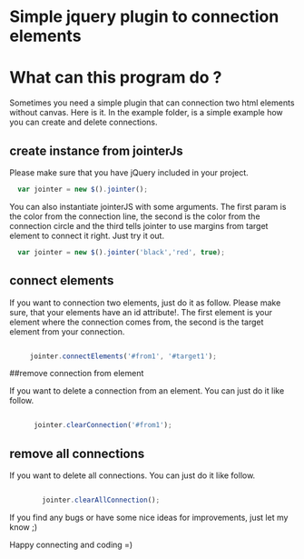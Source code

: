 Simple jquery plugin to connection elements
===============

# What can this program do ?

Sometimes you need a simple plugin that can connection two html elements without canvas. Here is it.
In the example folder, is a simple example how you can create and delete connections.


## create instance from jointerJs

Please make sure that you have jQuery included in your project.

```javascript
  var jointer = new $().jointer();
```

You can also instantiate jointerJS with some arguments. The first param is the color from the connection line, the second is the color from the connection circle and
the third tells jointer to use margins from target element to connect it right. Just try it out.

```javascript
  var jointer = new $().jointer('black','red', true);
```

## connect elements

If you want to connection two elements, just do it as follow. Please make sure, that your elements have an id attribute!.
The first element is your element where the connection comes from, the second is the target element from your connection.

```javascript

     jointer.connectElements('#from1', '#target1');

```


##remove connection from element

If you want to delete a connection from an element. You can just do it like follow.

```javascript

      jointer.clearConnection('#from1');

```

## remove all connections

If you want to delete all connections. You can just do it like follow.

```javascript

        jointer.clearAllConnection();

```

If you find any bugs or have some nice ideas for improvements, just let my know ;)


Happy connecting and coding =)
